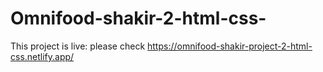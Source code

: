 # Omnifood-shakir-2-html-css-

This project is live:
please check https://omnifood-shakir-project-2-html-css.netlify.app/
